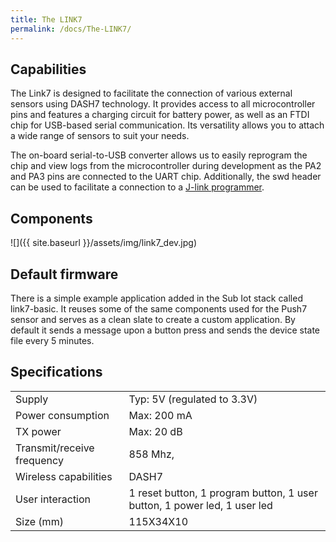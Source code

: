 ```yaml
---
title: The LINK7
permalink: /docs/The-LINK7/
---
```


## Capabilities

The Link7 is designed to facilitate the connection of various external sensors using DASH7 technology. It provides access to all microcontroller pins and features a charging circuit for battery power, as well as an FTDI chip for USB-based serial communication. Its versatility allows you to attach a wide range of sensors to suit your needs.

The on-board serial-to-USB converter allows us to easily reprogram the chip and view logs from the microcontroller during development as the PA2 and PA3 pins are connected to the UART chip. Additionally, the swd header can be used to facilitate a connection to a [J-link programmer](https://www.segger.com/products/debug-probes/j-link/).

## Components

![]({{ site.baseurl }}/assets/img/link7_dev.jpg)


## Default firmware

There is a simple example application added in the Sub Iot stack called link7-basic. It reuses some of the same components used for the Push7 sensor and serves as a clean slate to create a custom application. By default it sends a message upon a button press and sends the device state file every 5 minutes.

## Specifications

|                            |                                                                      |
|---------------------|---------------------------------------------------|
| Supply                     | Typ: 5V (regulated to 3.3V)                                          |
| Power consumption          | Max: 200 mA                                                          |
| TX power                   | Max: 20 dB                                                           |
| Transmit/receive frequency | 858 Mhz,                                                   |
| Wireless capabilities      | DASH7                                               |
| User interaction           | 1 reset button, 1 program button, 1 user button, 1 power led, 1 user led |
| Size (mm)                  | 115X34X10                                                            |

